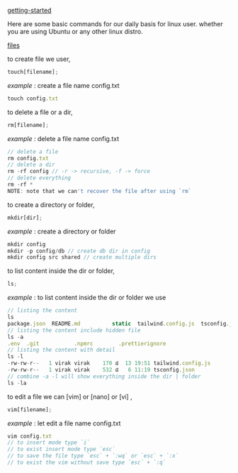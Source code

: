 [getting-started](#getting-started)

Here are some basic commands for our daily basis for linux user. whether you are using Ubuntu or any other linux distro.

[files](#files)

to create file we user,

```ts
touch[filename];
```

_example_ : create a file name config.txt

```ts
touch config.txt
```

to delete a file or a dir,

```ts
rm[filename];
```

_example_ : delete a file name config.txt

```ts
// delete a file
rm config.txt
// delete a dir
rm -rf config // -r -> recursive, -f -> force
// delete everything
rm -rf *
NOTE: note that we can't recover the file after using `rm`
```

to create a directory or folder,

```ts
mkdir[dir];
```

_example_ : create a directory or folder

```ts
mkdir config
mkdir -p config/db // create db dir in config
mkdir config src shared // create multiple dirs
```

to list content inside the dir or folder,

```ts
ls;
```

_example_ : to list content inside the dir or folder we use

```ts
// listing the content
ls
package.json  README.md          static  tailwind.config.js  tsconfig.json  vite.config.ts
// listing the content include hidden file
ls -a
.env  .git           .npmrc        .prettierignore
// listing the content with detail
ls -l
-rw-rw-r--   1 virak virak    170 ៨  13 19:51 tailwind.config.js
-rw-rw-r--   1 virak virak    532 ៨   6 11:19 tsconfig.json
// combine -a -l will show everything inside the dir | folder
ls -la
```

to edit a file we can [vim] or [nano] or [vi] ,

```ts
vim[filename];
```

_example_ : let edit a file name config.txt

```ts
vim config.txt
// to insert mode type `i`
// to exist insert mode type `esc`
// to save the file type `esc` + `:wq` or `esc` + `:x`
// to exist the vim without save type `esc` + `:q`
```
